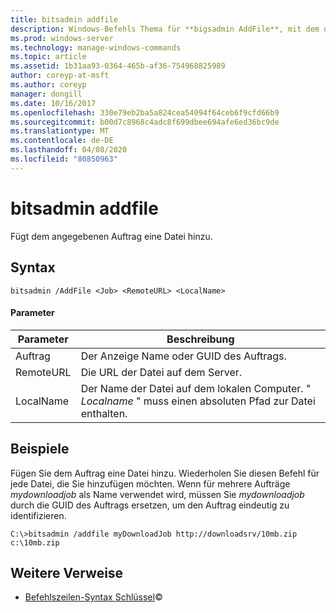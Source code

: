 ```yaml
---
title: bitsadmin addfile
description: Windows-Befehls Thema für **bigsadmin AddFile**, mit dem dem angegebenen Auftrag eine Datei hinzugefügt wird.
ms.prod: windows-server
ms.technology: manage-windows-commands
ms.topic: article
ms.assetid: 1b31aa93-0364-465b-af36-754968825989
author: coreyp-at-msft
ms.author: coreyp
manager: dongill
ms.date: 10/16/2017
ms.openlocfilehash: 330e79eb2ba5a824cea54094f64ceb6f9cfd66b9
ms.sourcegitcommit: b00d7c8968c4adc8f699dbee694afe6ed36bc9de
ms.translationtype: MT
ms.contentlocale: de-DE
ms.lasthandoff: 04/08/2020
ms.locfileid: "80850963"
---
```

# <a name="bitsadmin-addfile"></a>bitsadmin addfile

Fügt dem angegebenen Auftrag eine Datei hinzu.

## <a name="syntax"></a>Syntax

```
bitsadmin /AddFile <Job> <RemoteURL> <LocalName>
```

#### <a name="parameters"></a>Parameter

| Parameter | Beschreibung |
| --------- | ----------- |
| Auftrag | Der Anzeige Name oder GUID des Auftrags. |
| RemoteURL | Die URL der Datei auf dem Server. |
| LocalName | Der Name der Datei auf dem lokalen Computer. " *Localname* " muss einen absoluten Pfad zur Datei enthalten. |

## <a name="examples"></a><a name=BKMK_examples></a>Beispiele

Fügen Sie dem Auftrag eine Datei hinzu. Wiederholen Sie diesen Befehl für jede Datei, die Sie hinzufügen möchten. Wenn für mehrere Aufträge *mydownloadjob* als Name verwendet wird, müssen Sie *mydownloadjob* durch die GUID des Auftrags ersetzen, um den Auftrag eindeutig zu identifizieren.

```
C:\>bitsadmin /addfile myDownloadJob http://downloadsrv/10mb.zip c:\10mb.zip
```

## <a name="additional-references"></a>Weitere Verweise

- [Befehlszeilen-Syntax Schlüssel](command-line-syntax-key.md)&copy;